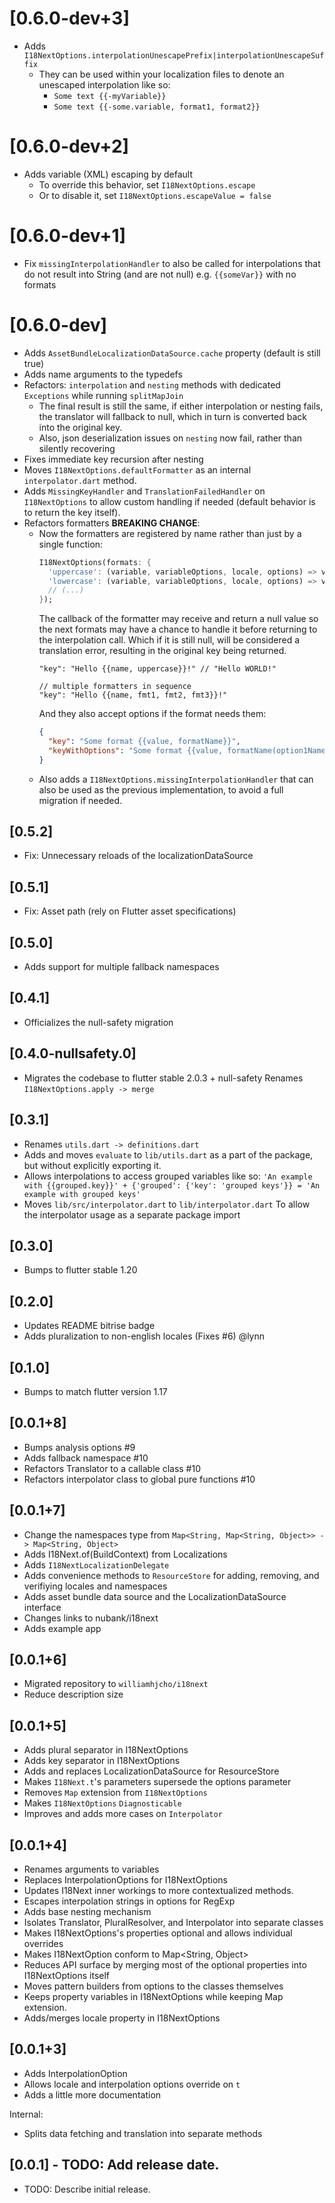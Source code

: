 # [0.6.0-dev+3]

* Adds `I18NextOptions.interpolationUnescapePrefix|interpolationUnescapeSuffix`
  * They can be used within your localization files to denote an unescaped interpolation like so:
    * `Some text {{-myVariable}}`
    * `Some text {{-some.variable, format1, format2}}`

# [0.6.0-dev+2]

* Adds variable (XML) escaping by default
  * To override this behavior, set `I18NextOptions.escape`
  * Or to disable it, set `I18NextOptions.escapeValue = false`

# [0.6.0-dev+1]

* Fix `missingInterpolationHandler` to also be called for interpolations that do not result into String (and are not null)
  e.g. `{{someVar}}` with no formats

# [0.6.0-dev]

* Adds `AssetBundleLocalizationDataSource.cache` property (default is still true)
* Adds name arguments to the typedefs
* Refactors: `interpolation` and `nesting` methods with dedicated `Exceptions` while running `splitMapJoin`
  * The final result is still the same, if either interpolation or nesting fails, the translator will fallback to null,
    which in turn is converted back into the original key.
  * Also, json deserialization issues on `nesting` now fail, rather than silently recovering
* Fixes immediate key recursion after nesting
* Moves `I18NextOptions.defaultFormatter` as an internal `interpolator.dart` method.
* Adds `MissingKeyHandler` and `TranslationFailedHandler` on `I18NextOptions` to allow custom handling if needed
  (default behavior is to return the key itself).
* Refactors formatters **BREAKING CHANGE**:
  * Now the formatters are registered by name rather than just by a single function:
    ```dart
    I18NextOptions(formats: {
      'uppercase': (variable, variableOptions, locale, options) => variable?.toUpperCase(),
      'lowercase': (variable, variableOptions, locale, options) => variable?.toUpperCase(),
      // (...)
    });
    ```
    The callback of the formatter may receive and return a null value so the next formats may have a chance to handle it
    before returning to the interpolation call. Which if it is still null, will be considered a translation error, resulting 
    in the original key being returned.
    ```
    "key": "Hello {{name, uppercase}}!" // "Hello WORLD!"
    
    // multiple formatters in sequence
    "key": "Hello {{name, fmt1, fmt2, fmt3}}!" 
    ```
    And they also accept options if the format needs them:
    ```json
    {
      "key": "Some format {{value, formatName}}",
      "keyWithOptions": "Some format {{value, formatName(option1Name: option1Value; option2Name: option2Value)}}"
    }
    ```
  * Also adds a `I18NextOptions.missingInterpolationHandler` that can also be used as the previous implementation,
    to avoid a full migration if needed.

## [0.5.2]

* Fix: Unnecessary reloads of the localizationDataSource

## [0.5.1]

* Fix: Asset path (rely on Flutter asset specifications)

## [0.5.0]

* Adds support for multiple fallback namespaces

## [0.4.1]

* Officializes the null-safety migration

## [0.4.0-nullsafety.0]

* Migrates the codebase to flutter stable 2.0.3 + null-safety
  Renames `I18NextOptions.apply -> merge`

## [0.3.1]

* Renames `utils.dart -> definitions.dart`
* Adds and moves `evaluate` to `lib/utils.dart` as a part of the package, but without explicitly exporting it.
* Allows interpolations to access grouped variables like so:
  `'An example with {{grouped.key}}' + {'grouped': {'key': 'grouped keys'}} = 'An example with grouped keys'`
* Moves `lib/src/interpolator.dart` to `lib/interpolator.dart`
  To allow the interpolator usage as a separate package import

## [0.3.0]

* Bumps to flutter stable 1.20

## [0.2.0]

* Updates README bitrise badge
* Adds pluralization to non-english locales (Fixes #6) @lynn

## [0.1.0]

* Bumps to match flutter version 1.17

## [0.0.1+8]

* Bumps analysis options #9
* Adds fallback namespace #10
* Refactors Translator to a callable class #10
* Refactors interpolator class to global pure functions #10

## [0.0.1+7]

* Change the namespaces type from `Map<String, Map<String, Object>> -> Map<String, Object>`
* Adds I18Next.of(BuildContext) from Localizations
* Adds `I18NextLocalizationDelegate`
* Adds convenience methods to `ResourceStore` for adding, removing, and verifiying locales and namespaces
* Adds asset bundle data source and the LocalizationDataSource interface
* Changes links to nubank/i18next
* Adds example app

## [0.0.1+6]

* Migrated repository to `williamhjcho/i18next`
* Reduce description size

## [0.0.1+5]

* Adds plural separator in I18NextOptions
* Adds key separator in I18NextOptions
* Adds and replaces LocalizationDataSource for ResourceStore
* Makes `I18Next.t`'s parameters supersede the options parameter
* Removes `Map` extension from `I18NextOptions`
* Makes `I18NextOptions` `Diagnosticable`
* Improves and adds more cases on `Interpolator`

## [0.0.1+4]

* Renames arguments to variables
* Replaces InterpolationOptions for I18NextOptions
* Updates I18Next inner workings to more contextualized methods.
* Escapes interpolation strings in options for RegExp
* Adds base nesting mechanism
* Isolates Translator, PluralResolver, and Interpolator into separate classes
* Makes I18NextOptions's properties optional and allows individual overrides
* Makes I18NextOption conform to Map<String, Object>
* Reduces API surface by merging most of the optional properties into I18NextOptions itself
* Moves pattern builders from options to the classes themselves
* Keeps property variables in I18NextOptions while keeping Map extension.
* Adds/merges locale property in I18NextOptions

## [0.0.1+3]

* Adds InterpolationOption
* Allows locale and interpolation options override on `t`
* Adds a little more documentation

Internal:
* Splits data fetching and translation into separate methods

## [0.0.1] - TODO: Add release date.

* TODO: Describe initial release.
